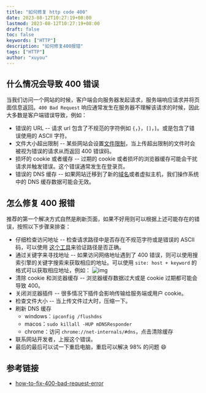 ```yaml
---
title: "如何修复 http code 400"
date: 2023-08-12T10:27:19+08:00
lastmod: 2023-08-12T10:27:19+08:00
draft: false
toc: false
keywords: ["HTTP"]
description: "如何修复400报错"
tags: ["HTTP"]
author: "xuyou"
---
```


## 什么情况会导致 400 错误

当我们访问一个网站的时候，客户端会向服务器发起请求，服务端响应请求并将页面信息返回。`400 Bad Request` 响应通常发生在服务器不理解该请求的时候，因此大多数是客户端错误导致，例如：

- 错误的 URL -- 请求 url 包含了不规范的字符例如 `{`，`}`，`[]`，`]`。或是包含了错误使用的 ASCII 字符。
- 文件大小超出限制 -- 某些网站会设置[文件限制](https://www.hostinger.com/tutorials/how-to-increase-the-maximum-file-upload-size-in-wordpress)，当上传超出限制的文件时会被视为错误的请求从而返回 400 错误码。
- 损坏的 cookie 或者缓存 -- 过期的 cookie 或者损坏的浏览器缓存可能会干扰请求并触发错误。这个错误通常发生在登录页。
- 错误的 DNS 缓存 --  如果网站迁移到了新的[域名](https://www.hostinger.com/domain-name-search)或者虚拟主机，我们操作系统中的 DNS 缓存数据可能会无效。

## 怎么修复 400 报错

推荐的第一个解决方式自然是刷新页面，如果不好用则可以根据上述可能存在的错误，按照以下步骤来排查：

- 仔细检查访问地址 -- 检查请求路径中是否存在不规范字符或是错误的 ASCII 码，可以使用 [这个工具](https://meyerweb.com/eric/tools/dencoder/)来验证路径是否正确。
- 通过关键字来寻找地址 -- 如果访问网络地址遇到了 400 错误，则可以使用搜索引擎的关键字搜索来获取相应的地址。可以使用 `site: host + keyword` 的格式可以获取相应地址，例如：
  ![img](https://www.hostinger.com/tutorials/wp-content/uploads/sites/2/2021/09/google-search.webp)
- 清除 cookie 和浏览器缓存 -- 浏览器缓存数据过大或是 cookie 过期都可能会导致 400。
- 关闭浏览器插件 -- 很多情况下插件会影响传输给服务端或用户 cookie。
- 检查文件大小 -- 当上传文件过大时，压缩一下。
- 刷新 DNS 缓存
  - windows：`ipconfig /flushdns`
  - macos：`sudo killall -HUP mDNSResponder`
  - chrome：访问 `chrome://net-internals/#dns`，点击清除缓存
- 联系网站开发者，上报这个错误。
- 最后的最后可以试一下重启电脑，重启可以解决 98% 的问题 😄

## 参考链接 

- [how-to-fix-400-bad-request-error](https://www.hostinger.com/tutorials/how-to-fix-400-bad-request-error)